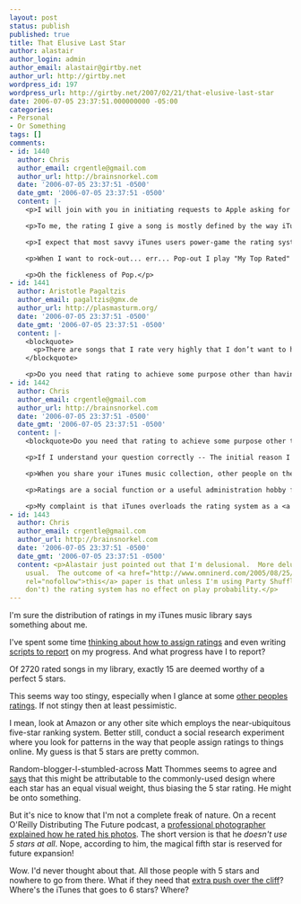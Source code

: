 ```yaml
---
layout: post
status: publish
published: true
title: That Elusive Last Star
author: alastair
author_login: admin
author_email: alastair@girtby.net
author_url: http://girtby.net
wordpress_id: 197
wordpress_url: http://girtby.net/2007/02/21/that-elusive-last-star
date: 2006-07-05 23:37:51.000000000 -05:00
categories:
- Personal
- Or Something
tags: []
comments:
- id: 1440
  author: Chris
  author_email: crgentle@gmail.com
  author_url: http://brainsnorkel.com
  date: '2006-07-05 23:37:51 -0500'
  date_gmt: '2006-07-05 23:37:51 -0500'
  content: |-
    <p>I will join with you in initiating requests to Apple asking for a rating system that goes up to six, and a volume control that goes to eleven.</p>

    <p>To me, the rating I give a song is mostly defined by the way iTunes treats them.  iTunes has a few features for increasing the relative frequency of play based on rating.  IMO If the rating system were "pure" it would be divorced from the play frequency modifier.  There are songs that I rate very highly that I don't want to hear very often.</p>

    <p>I expect that most savvy iTunes users power-game the rating system for optimized listening frequency rather than respect it as a record of assessed quality.  </p>

    <p>When I want to rock-out... err... Pop-out I play "My Top Rated" playlist.  Much of my iTunes manicure activity during my shuffled-album listening across my whole collection is when I decide to prop up the rating a song that's "in favour" to four or five stars so that it gets into the top rated list.  When I listen to the top rated list, I'm subconsciously listening for tired old songs to drop - which I do by I dropping them down to three stars.  </p>

    <p>Oh the fickleness of Pop.</p>
- id: 1441
  author: Aristotle Pagaltzis
  author_email: pagaltzis@gmx.de
  author_url: http://plasmasturm.org/
  date: '2006-07-05 23:37:51 -0500'
  date_gmt: '2006-07-05 23:37:51 -0500'
  content: |-
    <blockquote>
      <p>There are songs that I rate very highly that I don’t want to hear very often.</p>
    </blockquote>

    <p>Do you need that rating to achieve some purpose other than having rated them, though?</p>
- id: 1442
  author: Chris
  author_email: crgentle@gmail.com
  author_url: http://brainsnorkel.com
  date: '2006-07-05 23:37:51 -0500'
  date_gmt: '2006-07-05 23:37:51 -0500'
  content: |-
    <blockquote>Do you need that rating to achieve some purpose other than having rated them, though?</blockquote>

    <p>If I understand your question correctly -- The initial reason I had for indulging myself with the iTunes' rating system was vanity.  Now I use it primarily for influencing play probability.</p>

    <p>When you share your iTunes music collection, other people on the network can see how you've rated your music and criticise you.  I'm a fragile, lonely, and shy person who secretly yearns for opportunities to laugh in the face of people who say that Mylo's <em>Need You Tonight</em> is better than Massive Attack's <em>Unfinished Sympathy</em> and is therefore incorrectly rated in my music collection.  </p>

    <p>Ratings are a social function or a useful administration hobby for vain <a href="http://www.penguin.co.uk/static/cs/uk/0/minisites/nickhornby/books/hf_extract.html" rel="nofollow">people of a particular type</a>, which I may or may not resemble.  </p>

    <p>My complaint is that iTunes overloads the rating system as a <a href="http://www.omninerd.com/2006/02/10/articles/47" rel="nofollow">play frequency probablity fudge</a>, when I would like a different option for putting tracks on high rotation.</p>
- id: 1443
  author: Chris
  author_email: crgentle@gmail.com
  author_url: http://brainsnorkel.com
  date: '2006-07-05 23:37:51 -0500'
  date_gmt: '2006-07-05 23:37:51 -0500'
  content: <p>Alastair just pointed out that I'm delusional.  More delusional than
    usual.  The outcome of <a href="http://www.omninerd.com/2005/08/25/articles/34"
    rel="nofollow">this</a> paper is that unless I'm using Party Shuffle (and I usually
    don't) the rating system has no effect on play probability.</p>
---
```

I'm sure the distribution of ratings in my iTunes music library says something about me.

I've spent some time [thinking about how to assign ratings](/archives/2005/11/03/itunes-library-preening/) and even writing [scripts to report](/offerings/itunes-ratings-stats/) on my progress. And what progress have I to report?

Of 2720 rated songs in my library, exactly 15 are deemed worthy of a perfect 5 stars.

This seems way too stingy, especially when I glance at some [other peoples ratings](http://jwz.livejournal.com/578440.html). If not stingy then at least pessimistic.

I mean, look at Amazon or any other site which employs the near-ubiquitous five-star ranking system. Better still, conduct a social research experiment where you look for patterns in the way that people assign ratings to things online. My guess is that 5 stars are pretty common.

<div class="aside">
<p>Random-blogger-I-stumbled-across Matt Thommes seems to agree and <a href="http://www.matthom.com/archive/2005/09/27/exploration-of-the-stars-ratings">says</a> that this might be attributable to the commonly-used design where each star has an equal visual weight, thus biasing the 5 star rating. He might be onto something.</p>
</div>

But it's nice to know that I'm not a complete freak of nature. On a recent O'Reilly Distributing The Future podcast, a [professional photographer explained how he rated his photos](http://www.oreillynet.com/pub/a/network/2006/05/22/distributing-the-future.html). The short version is that he *doesn't use 5 stars at all*. Nope, according to him, the magical fifth star is reserved for future expansion!

Wow. I'd never thought about that. All those people with 5 stars and nowhere to go from there. What if they need that [extra push over the cliff](http://www.imdb.com/title/tt0088258/quotes)? Where's the iTunes that goes to 6 stars? Where?
